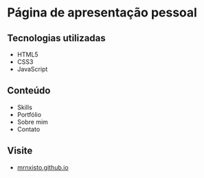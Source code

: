 # Página de apresentação pessoal

## Tecnologias utilizadas

- HTML5
- CSS3
- JavaScript

## Conteúdo

- Skills
- Portfólio
- Sobre mim
- Contato

## Visite

- [mrnxisto.github.io](https://mrnxisto.github.io!)
